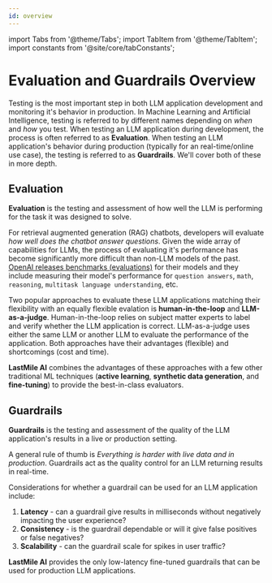 ```yaml
---
id: overview
---
```


import Tabs from '@theme/Tabs';
import TabItem from '@theme/TabItem';
import constants from '@site/core/tabConstants';

# Evaluation and Guardrails Overview

Testing is the most important step in both LLM application development and monitoring it's behavior in production. In Machine Learning and Artificial Intelligence, testing is referred to by different names depending on *when* and *how* you test. When testing an LLM application during development, the process is often referred to as **Evaluation**. When testing an LLM application's behavior during production (typically for an real-time/online use case), the testing is referred to as **Guardrails**. We'll cover both of these in more depth.

## Evaluation

**Evaluation** is the testing and assessment of how well the LLM is performing for the task it was designed to solve. 

For retrieval augmented generation (RAG) chatbots, developers will evaluate *how well does the chatbot answer questions*. Given the wide array of capabilities for LLMs, the process of evaluating it's performance has become significantly more difficult than non-LLM models of the past. [OpenAI releases benchmarks (evaluations)](https://github.com/openai/simple-evals?tab=readme-ov-file#benchmark-results) for their models and they include measuring their model's performance for `question answers`, `math`, `reasoning`, `multitask language understanding`, etc. 

Two popular approaches to evaluate these LLM applications matching their flexibility with an equally flexible evalation is **human-in-the-loop** and **LLM-as-a-judge**. Human-in-the-loop relies on subject matter experts to label and verify whether the LLM application is correct. LLM-as-a-judge uses either the same LLM or another LLM to evaluate the performance of the application. Both approaches have their advantages (flexible) and shortcomings (cost and time). 

**LastMile AI** combines the advantages of these approaches with a few other traditional ML techniques (**active learning**, **synthetic data generation**, and **fine-tuning**) to provide the best-in-class evaluators.

## Guardrails

**Guardrails** is the testing and assessment of the quality of the LLM application's results in a live or production setting. 

A general rule of thumb is *Everything is harder with live data and in production*. Guardrails act as the quality control for an LLM returning results in real-time. 

Considerations for whether a guardrail can be used for an LLM application include:
1. **Latency** - can a guardrail give results in milliseconds without negatively impacting the user experience?
2. **Consistency** - is the guardrail dependable or will it give false positives or false negatives?
3. **Scalability** - can the guardrail scale for spikes in user traffic?

**LastMile AI** provides the only low-latency fine-tuned guardrails that can be used for production LLM applications.
